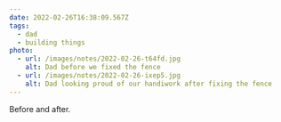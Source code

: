 ```yaml
---
date: 2022-02-26T16:38:09.567Z
tags:
  - dad
  - building things
photo:
  - url: /images/notes/2022-02-26-t64fd.jpg
    alt: Dad before we fixed the fence
  - url: /images/notes/2022-02-26-ixep5.jpg
    alt: Dad looking proud of our handiwork after fixing the fence
---
```

Before and after. 
